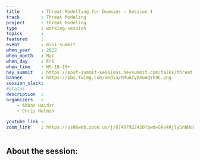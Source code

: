 ```yaml
---
title        : Threat Modelling for Dummies - Session 1
track        : Threat Modeling
project      : Threat Modeling
type         : working-session
topics       :
featured     :
event        : mini-summit
when_year    : 2022
when_month   : Mar
when_day     : Fri
when_time    : WS-18-19+
hey_summit   : https://post-summit-sessions.heysummit.com/talks/threat-modelling-for-dummies-session-1/
banner       : https://pbs.twimg.com/media/FMuAIyAXoAQYh9C.png
session_slack:
#status      : 
description  :
organizers   :
    - Abbas Haidar
    - Chris Holman
    
youtube_link : 
zoom_link    : https://us06web.zoom.us/j/87497922420?pwd=Sks4RjlySnNHd0R5M2V2YXdFL0xRUT09
---
```


## About the session:
